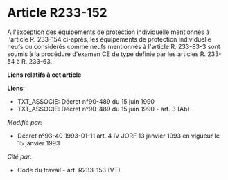 # Article R233-152

A l'exception des équipements de protection individuelle mentionnés à l'article R. 233-154 ci-après, les équipements de
protection individuelle neufs ou considérés comme neufs mentionnés à l'article R. 233-83-3 sont soumis à la procédure
d'examen CE de type définie par les articles R. 233-54 à R. 233-63.

**Liens relatifs à cet article**

**Liens**:

  - TXT_ASSOCIE: Décret n°90-489 du 15 juin 1990
  - TXT_ASSOCIE: Décret n°90-489 du 15 juin 1990 - art. 3 (Ab)

_Modifié par_:

  - Décret n°93-40 1993-01-11 art. 4 IV JORF 13 janvier 1993 en vigueur le 15 janvier 1993

_Cité par_:

  - Code du travail - art. R233-153 (VT)
